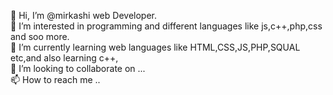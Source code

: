 👋 Hi, I’m @mirkashi web Developer.</br>
👀 I’m interested in programming and different languages like js,c++,php,css and soo more.</br>
🌱 I’m currently learning web languages like HTML,CSS,JS,PHP,SQUAL etc,and also learning c++,</br>
💞️ I’m looking to collaborate on ...</br>
📫 How to reach me ..</br>
